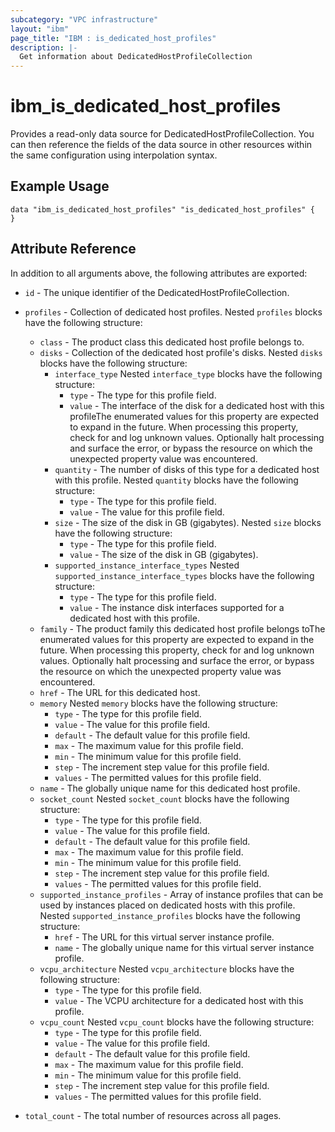 ```yaml
---
subcategory: "VPC infrastructure"
layout: "ibm"
page_title: "IBM : is_dedicated_host_profiles"
description: |-
  Get information about DedicatedHostProfileCollection
---
```


# ibm\_is_dedicated_host_profiles

Provides a read-only data source for DedicatedHostProfileCollection. You can then reference the fields of the data source in other resources within the same configuration using interpolation syntax.

## Example Usage

```hcl
data "ibm_is_dedicated_host_profiles" "is_dedicated_host_profiles" {
}
```

## Attribute Reference

In addition to all arguments above, the following attributes are exported:

* `id` - The unique identifier of the DedicatedHostProfileCollection.
* `profiles` - Collection of dedicated host profiles. Nested `profiles` blocks have the following structure:
	* `class` - The product class this dedicated host profile belongs to.
	* `disks` - Collection of the dedicated host profile's disks. Nested `disks` blocks have the following structure:
		* `interface_type`  Nested `interface_type` blocks have the following structure:
			* `type` - The type for this profile field.
			* `value` - The interface of the disk for a dedicated host with this profileThe enumerated values for this property are expected to expand in the future. When processing this property, check for and log unknown values. Optionally halt processing and surface the error, or bypass the resource on which the unexpected property value was encountered.
		* `quantity` - The number of disks of this type for a dedicated host with this profile. Nested `quantity` blocks have the following structure:
			* `type` - The type for this profile field.
			* `value` - The value for this profile field.
		* `size` - The size of the disk in GB (gigabytes). Nested `size` blocks have the following structure:
			* `type` - The type for this profile field.
			* `value` - The size of the disk in GB (gigabytes).
		* `supported_instance_interface_types`  Nested `supported_instance_interface_types` blocks have the following structure:
			* `type` - The type for this profile field.
			* `value` - The instance disk interfaces supported for a dedicated host with this profile.
	* `family` - The product family this dedicated host profile belongs toThe enumerated values for this property are expected to expand in the future. When processing this property, check for and log unknown values. Optionally halt processing and surface the error, or bypass the resource on which the unexpected property value was encountered.
	* `href` - The URL for this dedicated host.
	* `memory`  Nested `memory` blocks have the following structure:
		* `type` - The type for this profile field.
		* `value` - The value for this profile field.
		* `default` - The default value for this profile field.
		* `max` - The maximum value for this profile field.
		* `min` - The minimum value for this profile field.
		* `step` - The increment step value for this profile field.
		* `values` - The permitted values for this profile field.
	* `name` - The globally unique name for this dedicated host profile.
	* `socket_count`  Nested `socket_count` blocks have the following structure:
		* `type` - The type for this profile field.
		* `value` - The value for this profile field.
		* `default` - The default value for this profile field.
		* `max` - The maximum value for this profile field.
		* `min` - The minimum value for this profile field.
		* `step` - The increment step value for this profile field.
		* `values` - The permitted values for this profile field.
	* `supported_instance_profiles` - Array of instance profiles that can be used by instances placed on dedicated hosts with this profile. Nested `supported_instance_profiles` blocks have the following structure:
		* `href` - The URL for this virtual server instance profile.
		* `name` - The globally unique name for this virtual server instance profile.
	* `vcpu_architecture`  Nested `vcpu_architecture` blocks have the following structure:
		* `type` - The type for this profile field.
		* `value` - The VCPU architecture for a dedicated host with this profile.
	* `vcpu_count`  Nested `vcpu_count` blocks have the following structure:
		* `type` - The type for this profile field.
		* `value` - The value for this profile field.
		* `default` - The default value for this profile field.
		* `max` - The maximum value for this profile field.
		* `min` - The minimum value for this profile field.
		* `step` - The increment step value for this profile field.
		* `values` - The permitted values for this profile field.

* `total_count` - The total number of resources across all pages.

